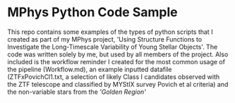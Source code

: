 # MPhys Python Code Sample

This repo contains some examples of the types of python scripts that I created as part of my MPhys project, 'Using Structure Functions to Investigate the Long-Timescale Variability of Young Stellar Objects'. The code was written solely by me, but used by all members of the project. Also included is the workflow reminder I created for the most common usage of the pipeline (Workflow.md), an example inputted datafile (ZTFxPovichCl1.txt, a selection of likely Class I candidates observed with the ZTF telescope and classified by MYStIX survey Povich et al criteria) and the non-variable stars from the _'Golden Region'_
